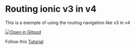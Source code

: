 # Routing ionic v3 in v4

This is a exemple of using the routing navigation like v3 in v4

[![Open in Gitpod](https://gitpod.io/button/open-in-gitpod.svg)](https://gitpod.io#snapshot/104264ea-5e70-429d-8207-edaa485aad67)

Follow this [Tutorial](https://www.joshmorony.com/converting-ionic-3-push-pop-navigation-to-angular-routing-in-ionic-4/)